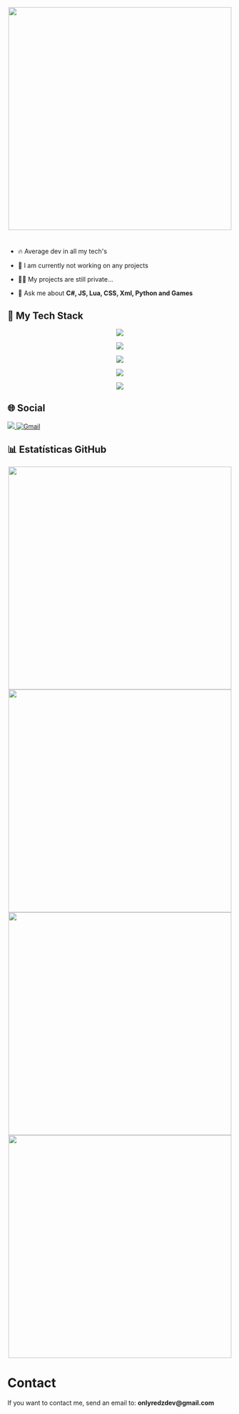 <p align="center">
  <img src="https://i.imgur.com/X2wK8Dv.png" width="500px">
</p>

<h1 align="center"></h1>


- 🔥 Average dev in all my tech's

- 🔭 I am currently not working on any projects

- 👨‍💻 My projects are still private...

- 💬 Ask me about **C#, JS, Lua, CSS, Xml, Python and Games**

## 🚀 My Tech Stack
<!-- Ferramentas -->
<p align="center">
  <img src="https://skillicons.dev/icons?i=vscode,visualstudio,figma,git" />
</p>

<!-- Frontend -->
<p align="center">
  <img src="https://skillicons.dev/icons?i=html,css,js,react,ts" />
</p>

<!-- Backend & Desktop -->
<p align="center">
  <img src="https://skillicons.dev/icons?i=cs,cpp,dotnet,nodejs,lua,electron" />
</p>

<!-- Banco de Dados -->
<p align="center">
  <img src="https://skillicons.dev/icons?i=mysql,mongodb,sqlite,postgres" />
</p>

<!-- API & Web Tools -->
<p align="center">
  <img src="https://skillicons.dev/icons?i=postman" />
</p>



## 🌐 Social

<div>
  <a href="https://discord.com/users/896514062714822696" target="_blank">
    <img src="https://img.shields.io/badge/Discord-5865F2?style=for-the-badge&logo=discord&logoColor=white&labelColor=5865F2&color=5865F2" target="_blank">
  </a>
  <a href="mailto:onlyredzdev@gmail.com">
    <img src="https://img.shields.io/badge/Gmail-ffffff?style=for-the-badge&logo=gmail" alt="Gmail" />
  </a>
</div>

## 📊 Estatísticas GitHub

<div align="center">
  <a href="https://github.com/onlyredz">
    <img src="https://github-readme-stats.vercel.app/api?username=onlyredz&theme=nord&show_icons=true&hide_border=true&count_private=true" width="500" />
  </a>
  <br />
  <img src="https://github-readme-streak-stats.herokuapp.com/?user=onlyredz&theme=nord&hide_border=true" width="500" />
  <br />
  <img src="https://github-readme-stats.vercel.app/api/top-langs/?username=onlyredz&theme=nord&show_icons=true&hide_border=true&layout=compact" width="500" />
  <br />
  <img src="https://github-contributor-stats.vercel.app/api?username=onlyredz&hide=B&theme=nord" width="500" />
</div>




# Contact
<p>If you want to contact me, send an email to: <strong>onlyredzdev@gmail.com</strong></p>
